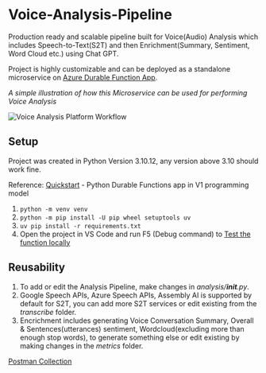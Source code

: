 # Voice-Analysis-Pipeline
Production ready and scalable pipeline built for Voice(Audio) Analysis which includes Speech-to-Text(S2T) and then Enrichment(Summary, Sentiment, Word Cloud etc.) using Chat GPT.

Project is highly customizable and can be deployed as a standalone microservice on [Azure Durable Function App](https://learn.microsoft.com/en-us/azure/azure-functions/durable/durable-functions-overview?tabs=in-process%2Cnodejs-v3%2Cv1-model&pivots=csharp).

*A simple illustration of how this Microservice can be used for performing Voice Analysis*

![Voice Analysis Platform Workflow](https://github.com/Alexmhack/Voice-Analysis-Pipeline/blob/func-v1/Voice_Intelligence_Platform_Process_Flowchart.png?raw=true)

## Setup

Project was created in Python Version 3.10.12, any version above 3.10 should work fine.

Reference: [Quickstart](https://learn.microsoft.com/en-us/azure/azure-functions/durable/quickstart-python-vscode?tabs=windows%2Cazure-cli-set-indexing-flag&pivots=python-mode-configuration) - Python Durable Functions app in V1 programming model

1. `python -m venv venv`
2. `python -m pip install -U pip wheel setuptools uv`
3. `uv pip install -r requirements.txt`
4. Open the project in VS Code and run F5 (Debug command) to [Test the function locally](https://learn.microsoft.com/en-us/azure/azure-functions/durable/quickstart-python-vscode?tabs=windows%2Cazure-cli-set-indexing-flag&pivots=python-mode-configuration#test-the-function-locally)

## Reusability

1. To add or edit the Analysis Pipeline, make changes in *analysis/__init__.py*.
2. Google Speech APIs, Azure Speech APIs, Assembly AI is supported by default for S2T, you can add more S2T services or edit existing from the *transcribe* folder.
3. Encrichment includes generating Voice Conversation Summary, Overall & Sentences(utterances) sentiment, Wordcloud(excluding more than enough stop words), to generate something else or edit existing by making changes in the *metrics* folder.

[Postman Collection](https://github.com/Alexmhack/Voice-Analysis-Pipeline/blob/[branch]/image.jpg?raw=true)
